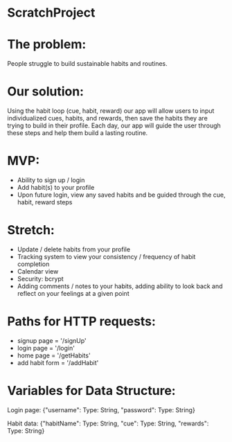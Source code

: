 # ScratchProject

# The problem: 
People struggle to build sustainable habits and routines.

# Our solution: 
Using the habit loop (cue, habit, reward) our app will allow users to input individualized cues, habits, and rewards, then save the habits they are trying to build in their profile. Each day, our app will guide the user through these steps and help them build a lasting routine. 

# MVP:
- Ability to sign up / login
- Add habit(s) to your profile
- Upon future login, view any saved habits and be guided through the cue, habit, reward steps

# Stretch: 
- Update / delete habits from your profile
- Tracking system to view your consistency / frequency of habit completion
- Calendar view
- Security: bcrypt
- Adding comments / notes to your habits, adding ability to look back and reflect on your feelings at a given point

# Paths for HTTP requests:
- signup page = '/signUp'
- login page = '/login'
- home page = '/getHabits'
- add habit form = '/addHabit'

# Variables for Data Structure:
Login page:
{"username": Type: String, "password": Type: String}

Habit data:
{"habitName": Type: String, "cue": Type: String, "rewards": Type: String}


